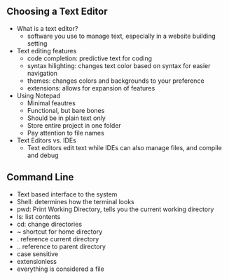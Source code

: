 ## Choosing a Text Editor

- What is a text editor?
  - software you use to manage text, especially in a website building setting
- Text editing features
  - code completion: predictive text for coding
  - syntax hilighting: changes text color based on syntax for easier navigation
  - themes: changes colors and backgrounds to your preference
  - extensions: allows for expansion of features
- Using Notepad
  - Minimal feautres
  - Functional, but bare bones
  - Should be in plain text only
  - Store entire project in one folder
  - Pay attention to file names
- Text Editors vs. IDEs
  - Text editors edit text while IDEs can also manage files, and compile and debug
  
## Command Line
- Text based interface to the system
- Shell: determines how the terminal looks
- pwd: Print Working Directory, tells you the current working directory
- ls: list contents
- cd: change directories
- ~ shortcut for home directory
- . reference current directory
- .. reference to parent directory
- case sensitive
- extensionless
- everything is considered a file
